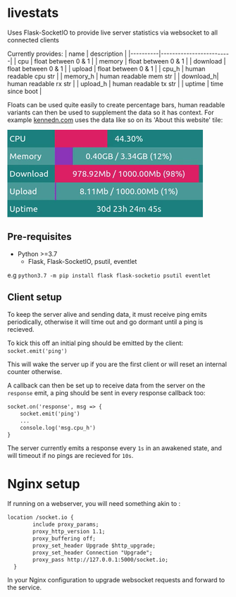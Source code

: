# livestats

Uses Flask-SocketIO to provide live server statistics via websocket to all connected clients

Currently provides:
| name     | description             |
|----------|-------------------------|
| cpu      | float between 0 & 1     |
| memory   | float between 0 & 1     |
| download | float between 0 & 1     |
| upload   | float between 0 & 1     |
| cpu_h    | human readable cpu str  |
| memory_h | human readable mem str  |
| download_h| human readable rx str  |
| upload_h | human readable tx str   |
| uptime   | time since boot         |

Floats can be used quite easily to create percentage bars, human readable variants can then be used to supplement the data so it has context. For example [kennedn.com](https://kennedn.com) uses the data like so on its 'About this website' tile:

![](images/example.gif)

## Pre-requisites 

- Python >=3.7
	- Flask, Flask-SocketIO, psutil, eventlet

e.g
`python3.7 -m pip install flask flask-socketio psutil eventlet`

## Client setup

To keep the server alive and sending data, it must receive ping emits periodically, otherwise it will time out and go dormant until a ping is recieved.

To kick this off an initial ping should be emitted by the client:
`socket.emit('ping')`

This will wake the server up if you are the first client or will reset an internal counter otherwise.


A callback can then be set up to receive data from the server on the `response` emit, a ping should be sent in every response callback too:
```
socket.on('response', msg => {
	socket.emit('ping')
	...
	console.log('msg.cpu_h')
}
```

The server currently emits a response every `1s` in an awakened state, and will timeout if no pings are recieved for `10s`.

# Nginx setup

If running on a webserver, you will need something akin to :

```
location /socket.io {
        include proxy_params;
        proxy_http_version 1.1;
        proxy_buffering off;
        proxy_set_header Upgrade $http_upgrade;
        proxy_set_header Connection "Upgrade";
        proxy_pass http://127.0.0.1:5000/socket.io;
  }

```
In your Nginx configuration to upgrade websocket requests and forward to the service.
